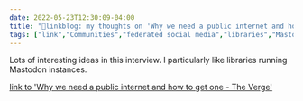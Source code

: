 ```yaml
---
date: 2022-05-23T12:30:09-04:00
title: "🔗linkblog: my thoughts on 'Why we need a public internet and how to get one - The Verge'"
tags: ["link","Communities","federated social media","libraries","Mastodon","social media","internet"]
---
```

Lots of interesting ideas in this interview. I particularly like libraries running Mastodon instances.
 

[link to 'Why we need a public internet and how to get one - The Verge'](https://www.theverge.com/2022/5/23/23125917/ben-tarnoff-public-internet-interview)
